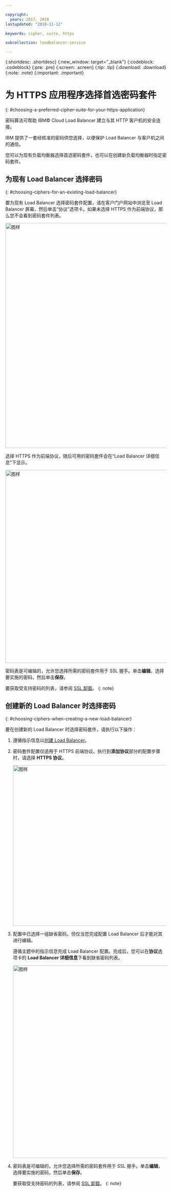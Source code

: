 ```yaml
---

copyright:
  years: 2017, 2018
lastupdated: "2018-11-12"

keywords: cipher, suite, https

subcollection: loadbalancer-service

---
```


{:shortdesc: .shortdesc}
{:new_window: target="_blank"}
{:codeblock: .codeblock}
{:pre: .pre}
{:screen: .screen}
{:tip: .tip}
{:download: .download}
{:note: .note}
{:important: .important}

# 为 HTTPS 应用程序选择首选密码套件
{: #choosing-a-preferred-cipher-suite-for-your-https-application}

密码算法可帮助 IBM© Cloud Load Balancer 建立与其 HTTP 客户机的安全连接。

IBM 提供了一套经核准的密码供您选择，以便保护 Load Balancer 与客户机之间的通信。

您可以为现有负载均衡器选择首选密码套件，也可以在创建新负载均衡器时指定密码套件。

## 为现有 Load Balancer 选择密码
{: #choosing-ciphers-for-an-existing-load-balancer}

要为现有 Load Balancer 选择密码套件配置，请在客户门户网站中浏览至 Load Balancer 屏幕，然后单击“协议”选项卡。如果未选择 HTTPS 作为前端协议，那么您不会看到密码套件列表。

  <img src="images/DetailsFlow-HTTPSUnselected.png" alt="图样" style="width: 700px;"/>

选择 HTTPS 作为前端协议，随后可用的密码套件会在“Load Balancer 详细信息”下显示。

  <img src="images/DetailsFlow-CustomCipherSelection.png" alt="图样" style="width: 600px;"/>

密码表是可编辑的，允许您选择所需的密码套件用于 SSL 握手。单击**编辑**，选择要实施的密码，然后单击**保存**。

要获取受支持密码的列表，请参阅 [SSL 卸载](/docs/infrastructure/loadbalancer-service?topic=loadbalancer-service-ssl-offload-with-ibm-cloud-load-balancer)。
{: note}

## 创建新的 Load Balancer 时选择密码
{: #choosing-ciphers-when-creating-a-new-load-balancer}

要在创建新的 Load Balancer 时选择密码套件，请执行以下操作：

1. 遵循指示信息以[创建 Load Balancer](/docs/infrastructure/loadbalancer-service?topic=loadbalancer-service-creating-an-ibm-cloud-load-balancer#creating-an-ibm-cloud-load-balancer)。

2. 密码套件配置仅适用于 HTTPS 前端协议。执行到**添加协议**部分的配置步骤时，请选择 **HTTPS 协议**。

	<img src="images/ProvisioningFlow-CustomCiphers.png" alt="图样" style="width: 500px;"/>

3. 配置中已选择一组缺省密码，但仅当您完成配置 Load Balancer 后才能对其进行编辑。

	遵循主题中的指示信息完成 Load Balancer 配置。完成后，您可以在**协议**选项卡的 **Load Balancer 详细信息**下看到缺省密码列表。

	<img src="images/View-CustomCiphers.png" alt="图样" style="width: 600px;"/>

4. 密码表是可编辑的，允许您选择所需的密码套件用于 SSL 握手。单击**编辑**，选择要实施的密码，然后单击**保存**。

	要获取受支持密码的列表，请参阅 [SSL 卸载](/docs/infrastructure/loadbalancer-service?topic=loadbalancer-service-ssl-offload-with-ibm-cloud-load-balancer)。
  {: note}
